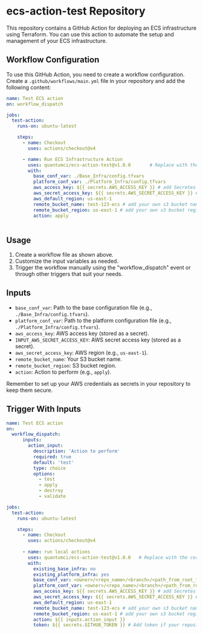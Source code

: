 
# ecs-action-test Repository

This repository contains a GitHub Action for deploying an ECS infrastructure using Terraform. You can use this action to automate the setup and management of your ECS infrastructure.

## Workflow Configuration

To use this GitHub Action, you need to create a workflow configuration. Create a `.github/workflows/main.yml` file in your repository and add the following content:

```yaml
name: Test ECS action
on: workflow_dispatch

jobs:
  test-action:
    runs-on: ubuntu-latest

    steps:
      - name: Checkout
        uses: actions/checkout@v4

      - name: Run ECS Infrastructure Action
        uses: quantumci/ecs-action-test@v1.0.0       # Replace with the correct GitHub Action reference, e.g., quantumci/ecs-action-test@v1.0.0
        with:
          base_conf_var: ./Base_Infra/config.tfvars
          platform_conf_var: ./Platform_Infra/config.tfvars
          aws_access_key: ${{ secrets.AWS_ACCESS_KEY }} # add Secretes variables 
          aws_secret_access_key: ${{ secrets.AWS_SECRET_ACCESS_KEY }} # add Secretes variables
          aws_default_region: us-east-1
          remote_bucket_name: test-123-ecs # add your own s3 bucket name
          remote_bucket_region: us-east-1 # add your own s3 bucket region
          action: apply
         
```


## Usage

1. Create a workflow file as shown above.
2. Customize the input variables as needed.
3. Trigger the workflow manually using the "workflow_dispatch" event or through other triggers that suit your needs.

## Inputs

- `base_conf_var`: Path to the base configuration file (e.g., `./Base_Infra/config.tfvars`).
- `platform_conf_var`: Path to the platform configuration file (e.g., `./Platform_Infra/config.tfvars`).
- `aws_access_key`: AWS access key (stored as a secret).
- `INPUT_AWS_SECRET_ACCESS_KEY`: AWS secret access key (stored as a secret).
- `aws_secret_access_key`: AWS region (e.g., `us-east-1`).
- `remote_bucket_name`: Your S3 bucket name.
- `remote_bucket_region`: S3 bucket region.
- `action`: Action to perform (e.g., `apply`).

Remember to set up your AWS credentials as secrets in your repository to keep them secure.

## Trigger With Inputs
```yaml
name: Test ECS action
on: 
  workflow_dispatch:
      inputs:
        action_input:
          description: 'Action to perform'
          required: true
          default: 'test'
          type: choice
          options:
            - test
            - apply
            - destroy
            - validate

jobs:
  test-action:
    runs-on: ubuntu-latest

    steps:
      - name: Checkout
        uses: actions/checkout@v4
      
      - name: run local actions
        uses: quantumci/ecs-action-test@v1.0.0   # Replace with the correct GitHub Action reference, e.g., quantumci/ecs-action-test@v1.0.0
        with:
          existing_base_infra: no
          existing_platform_infra: yes
          base_conf_var: <owner>/<repo_name>/<branch>/<path_from_root_file>
          platform_conf_var: <owner>/<repo_name>/<branch>/<path_from_root_file>
          aws_access_key: ${{ secrets.AWS_ACCESS_KEY }} # add Secretes variables 
          aws_secret_access_key: ${{ secrets.AWS_SECRET_ACCESS_KEY }} # add Secretes variables
          aws_default_region: us-east-1
          remote_bucket_name: test-123-ecs # add your own s3 bucket name
          remote_bucket_region: us-east-1 # add your own s3 bucket region
          action: ${{ inputs.action_input }}
          token: ${{ secrets.GITHUB_TOKEN }} # Add token if your repository is private
```
